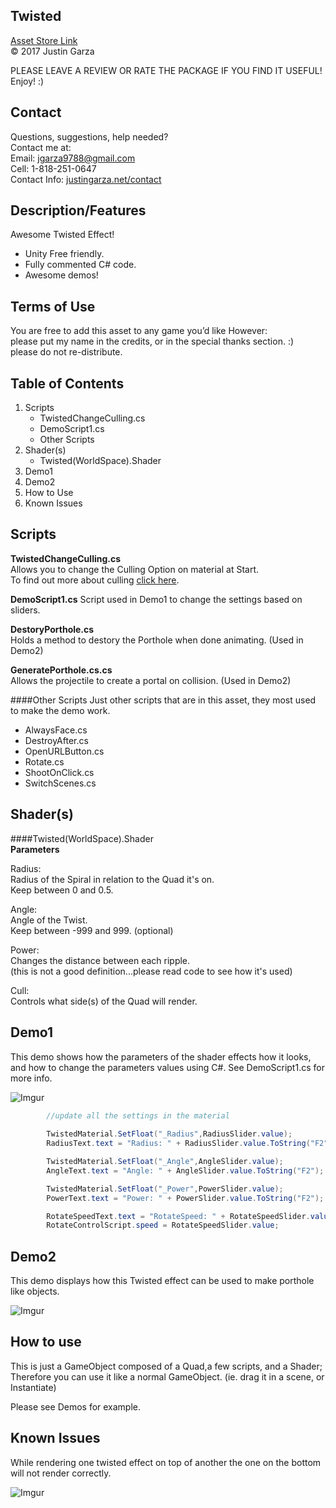 Twisted
-------------------------------------
[Asset Store Link](http://u3d.as/TMQ)  
© 2017 Justin Garza

PLEASE LEAVE A REVIEW OR RATE THE PACKAGE IF YOU FIND IT USEFUL!
Enjoy! :)

Contact  
-------------------------------------
Questions, suggestions, help needed?  
Contact me at:  
Email: jgarza9788@gmail.com  
Cell: 1-818-251-0647  
Contact Info: [justingarza.net/contact](http://justingarza.net/contact/)
  
Description/Features
-------------------------------------
Awesome Twisted Effect! * Unity Free friendly.
* Fully commented C# code.
* Awesome demos!
Terms of Use
-------------------------------------
You are free to add this asset to any game you’d like
However:  
please put my name in the credits, or in the special thanks section. :)  
please do not re-distribute.  

Table of Contents 
-------------------------------------
1. Scripts
	* TwistedChangeCulling.cs
	* DemoScript1.cs
	* Other Scripts 
2. Shader(s)
	* Twisted(WorldSpace).Shader
3. Demo1
4. Demo2
5. How to Use
6. Known Issues


Scripts
-------------------------------------
**TwistedChangeCulling.cs**  
Allows you to change the Culling Option on material at Start.  
To find out more about culling [click here](https://docs.unity3d.com/Manual/SL-CullAndDepth.html).

**DemoScript1.cs**
Script used in Demo1 to change the settings based on sliders.

**DestoryPorthole.cs**  
Holds a method to destory the Porthole when done animating. (Used in Demo2)

**GeneratePorthole.cs.cs**  
Allows the projectile to create a portal on collision. (Used in Demo2)

####Other Scripts 
Just other scripts that are in this asset, they most used to make the demo work.

* AlwaysFace.cs  
* DestroyAfter.cs  
* OpenURLButton.cs  
* Rotate.cs  
* ShootOnClick.cs  
* SwitchScenes.cs  


Shader(s)
-------------------------------------
####Twisted(WorldSpace).Shader   
**Parameters**  

Radius:  
Radius of the Spiral in relation to the Quad it's on.  
Keep between 0 and 0.5.  

Angle:  
Angle of the Twist.  
Keep between -999 and 999. (optional)

Power:  
Changes the distance between each ripple.  
(this is not a good definition...please read code to see how it's used)

Cull:  
Controls what side(s) of the Quad will render.
 

Demo1 
-------------------------------------
This demo shows how the parameters of the shader effects how it looks, and how to change the parameters values using C#. See DemoScript1.cs for more info.

![Imgur](http://i.imgur.com/VkJTfu7.png)

~~~cs
		//update all the settings in the material
		
		TwistedMaterial.SetFloat("_Radius",RadiusSlider.value);
		RadiusText.text = "Radius: " + RadiusSlider.value.ToString("F2");

		TwistedMaterial.SetFloat("_Angle",AngleSlider.value);
		AngleText.text = "Angle: " + AngleSlider.value.ToString("F2");

		TwistedMaterial.SetFloat("_Power",PowerSlider.value);
		PowerText.text = "Power: " + PowerSlider.value.ToString("F2");

		RotateSpeedText.text = "RotateSpeed: " + RotateSpeedSlider.value.ToString("F2");
		RotateControlScript.speed = RotateSpeedSlider.value;
~~~

Demo2 
-------------------------------------
This demo displays how this Twisted effect can be used to make porthole like objects. 

![Imgur](http://i.imgur.com/TnEzXAM.png)

How to use
-------------------------------------
This is just a GameObject composed of a Quad,a few scripts, and a Shader; Therefore you can use it like a normal GameObject. (ie. drag it in a scene, or Instantiate) 

Please see Demos for example.
 
Known Issues 
-------------------------------------
While rendering one twisted effect on top of another the one on the bottom will not render correctly.

![Imgur](http://i.imgur.com/26lcfMc.png)



